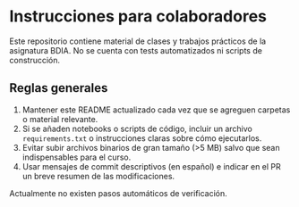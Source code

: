 # Instrucciones para colaboradores

Este repositorio contiene material de clases y trabajos prácticos de la asignatura BDIA. No se cuenta con tests automatizados ni scripts de construcción.

## Reglas generales

1. Mantener este README actualizado cada vez que se agreguen carpetas o material relevante.
2. Si se añaden notebooks o scripts de código, incluir un archivo `requirements.txt` o instrucciones claras sobre cómo ejecutarlos.
3. Evitar subir archivos binarios de gran tamaño (>5 MB) salvo que sean indispensables para el curso.
4. Usar mensajes de commit descriptivos (en español) e indicar en el PR un breve resumen de las modificaciones.

Actualmente no existen pasos automáticos de verificación.
